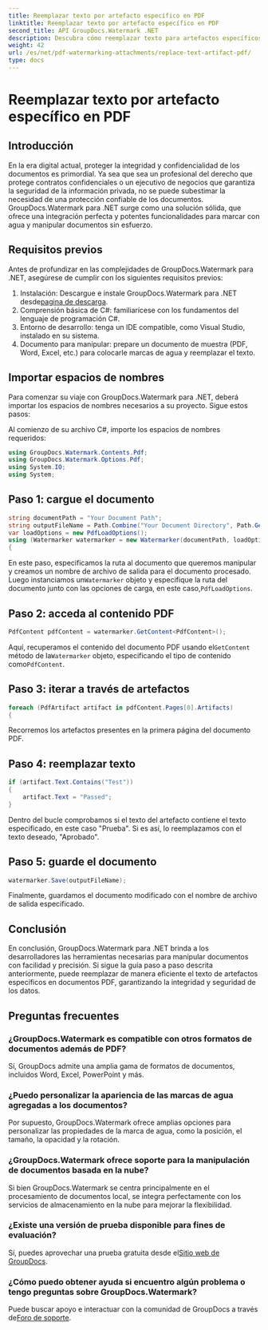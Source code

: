 ```yaml
---
title: Reemplazar texto por artefacto específico en PDF
linktitle: Reemplazar texto por artefacto específico en PDF
second_title: API GroupDocs.Watermark .NET
description: Descubra cómo reemplazar texto para artefactos específicos en documentos PDF usando GroupDocs.Watermark para .NET. Mejore la seguridad y la integridad de los documentos sin esfuerzo.
weight: 42
url: /es/net/pdf-watermarking-attachments/replace-text-artifact-pdf/
type: docs
---
```

# Reemplazar texto por artefacto específico en PDF

## Introducción
En la era digital actual, proteger la integridad y confidencialidad de los documentos es primordial. Ya sea que sea un profesional del derecho que protege contratos confidenciales o un ejecutivo de negocios que garantiza la seguridad de la información privada, no se puede subestimar la necesidad de una protección confiable de los documentos. GroupDocs.Watermark para .NET surge como una solución sólida, que ofrece una integración perfecta y potentes funcionalidades para marcar con agua y manipular documentos sin esfuerzo.
## Requisitos previos
Antes de profundizar en las complejidades de GroupDocs.Watermark para .NET, asegúrese de cumplir con los siguientes requisitos previos:
1. Instalación: Descargue e instale GroupDocs.Watermark para .NET desde[pagina de descarga](https://releases.groupdocs.com/Watermark/net/).
2. Comprensión básica de C#: familiarícese con los fundamentos del lenguaje de programación C#.
3. Entorno de desarrollo: tenga un IDE compatible, como Visual Studio, instalado en su sistema.
4. Documento para manipular: prepare un documento de muestra (PDF, Word, Excel, etc.) para colocarle marcas de agua y reemplazar el texto.

## Importar espacios de nombres
Para comenzar su viaje con GroupDocs.Watermark para .NET, deberá importar los espacios de nombres necesarios a su proyecto. Sigue estos pasos:

Al comienzo de su archivo C#, importe los espacios de nombres requeridos:
```csharp
using GroupDocs.Watermark.Contents.Pdf;
using GroupDocs.Watermark.Options.Pdf;
using System.IO;
using System;
```
## Paso 1: cargue el documento
```csharp
string documentPath = "Your Document Path";
string outputFileName = Path.Combine("Your Document Directory", Path.GetFileName(documentPath));
var loadOptions = new PdfLoadOptions();
using (Watermarker watermarker = new Watermarker(documentPath, loadOptions))
{
```
 En este paso, especificamos la ruta al documento que queremos manipular y creamos un nombre de archivo de salida para el documento procesado. Luego instanciamos un`Watermarker` objeto y especifique la ruta del documento junto con las opciones de carga, en este caso,`PdfLoadOptions`.
## Paso 2: acceda al contenido PDF
```csharp
PdfContent pdfContent = watermarker.GetContent<PdfContent>();
```
 Aquí, recuperamos el contenido del documento PDF usando el`GetContent` método de la`Watermarker` objeto, especificando el tipo de contenido como`PdfContent`.
## Paso 3: iterar a través de artefactos
```csharp
foreach (PdfArtifact artifact in pdfContent.Pages[0].Artifacts)
{
```
Recorremos los artefactos presentes en la primera página del documento PDF.
## Paso 4: reemplazar texto
```csharp
if (artifact.Text.Contains("Test"))
{
    artifact.Text = "Passed";
}
```
Dentro del bucle comprobamos si el texto del artefacto contiene el texto especificado, en este caso "Prueba". Si es así, lo reemplazamos con el texto deseado, "Aprobado".
## Paso 5: guarde el documento
```csharp
watermarker.Save(outputFileName);
```
Finalmente, guardamos el documento modificado con el nombre de archivo de salida especificado.

## Conclusión
En conclusión, GroupDocs.Watermark para .NET brinda a los desarrolladores las herramientas necesarias para manipular documentos con facilidad y precisión. Si sigue la guía paso a paso descrita anteriormente, puede reemplazar de manera eficiente el texto de artefactos específicos en documentos PDF, garantizando la integridad y seguridad de los datos.
## Preguntas frecuentes
### ¿GroupDocs.Watermark es compatible con otros formatos de documentos además de PDF?
Sí, GroupDocs admite una amplia gama de formatos de documentos, incluidos Word, Excel, PowerPoint y más.
### ¿Puedo personalizar la apariencia de las marcas de agua agregadas a los documentos?
Por supuesto, GroupDocs.Watermark ofrece amplias opciones para personalizar las propiedades de la marca de agua, como la posición, el tamaño, la opacidad y la rotación.
### ¿GroupDocs.Watermark ofrece soporte para la manipulación de documentos basada en la nube?
Si bien GroupDocs.Watermark se centra principalmente en el procesamiento de documentos local, se integra perfectamente con los servicios de almacenamiento en la nube para mejorar la flexibilidad.
### ¿Existe una versión de prueba disponible para fines de evaluación?
 Sí, puedes aprovechar una prueba gratuita desde el[Sitio web de GroupDocs](https://releases.groupdocs.com/).
### ¿Cómo puedo obtener ayuda si encuentro algún problema o tengo preguntas sobre GroupDocs.Watermark?
 Puede buscar apoyo e interactuar con la comunidad de GroupDocs a través de[Foro de soporte](https://forum.groupdocs.com/c/watermark/19).